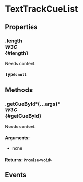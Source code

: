 # TextTrackCueList

## Properties

### .length <div class="specs"><i>W3C</i></div> {#length}

Needs content.

#### **Type**: `null`

## Methods

### .getCueById*(...args)* <div class="specs"><i>W3C</i></div> {#getCueById}

Needs content.

#### **Arguments**:


 - none

#### **Returns**: `Promise<void>`

## Events
